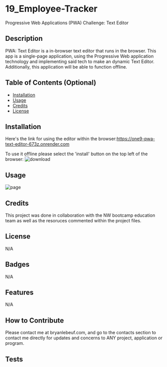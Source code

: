 # 19_Employee-Tracker
Progressive Web Applications (PWA) Challenge: Text Editor

## Description

PWA: Text Editor is a in-browser text editor that runs in the browser. This app is a single-page application, using the Progressive Web application technology and implementing said tech to make an dynamic Text Editor. Additionally, this application will be able to function offline.

## Table of Contents (Optional)

- [Installation](#installation)
- [Usage](#usage)
- [Credits](#credits)
- [License](#license)

## Installation

Here's the link for using the editor within the browser:https://one9-pwa-text-editor-673z.onrender.com

To use it offline please select the 'install' button on the top left of the browser:
![download](https://github.com/blebeuf/19_PWA_Text_Editor/assets/23405383/6c980f1f-3413-4e5b-9615-8bd92d9f4367)


## Usage

![page](https://github.com/blebeuf/19_PWA_Text_Editor/assets/23405383/089ea0c5-9ade-4936-b3ce-fe3bd763b2d5)


## Credits

This project was done in collaboration with the NW bootcamp education team as well as the resoruces commented within the project files.

## License

N/A

## Badges
N/A

## Features

N/A

## How to Contribute

Please contact me at bryanlebeuf.com, and go to the contacts section to contact me directly for updates and concerns to ANY project, application or program.

## Tests
